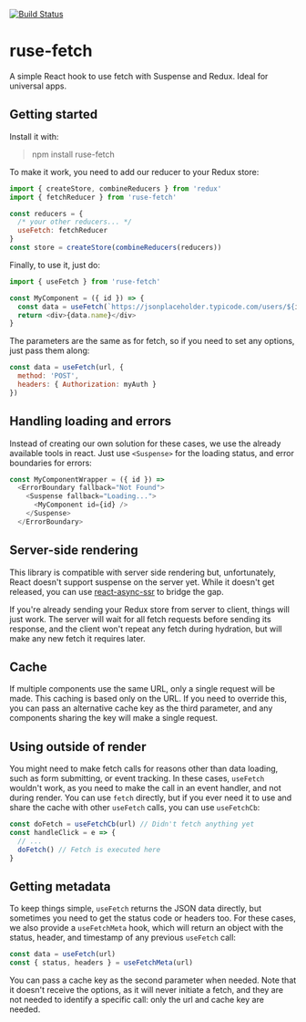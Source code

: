 [![Build Status](https://travis-ci.org/GlueDigital/ruse-fetch.svg?branch=master)](https://travis-ci.org/GlueDigital/ruse-fetch)

# ruse-fetch

A simple React hook to use fetch with Suspense and Redux. Ideal for universal apps.

## Getting started

Install it with:

> npm install ruse-fetch

To make it work, you need to add our reducer to your Redux store:

```js
import { createStore, combineReducers } from 'redux'
import { fetchReducer } from 'ruse-fetch'

const reducers = {
  /* your other reducers... */
  useFetch: fetchReducer
}
const store = createStore(combineReducers(reducers))
```

Finally, to use it, just do:

```js
import { useFetch } from 'ruse-fetch'

const MyComponent = ({ id }) => {
  const data = useFetch(`https://jsonplaceholder.typicode.com/users/${id}`)
  return <div>{data.name}</div>
}
```

The parameters are the same as for fetch, so if you need to set any options, just pass them along:

```js
const data = useFetch(url, {
  method: 'POST',
  headers: { Authorization: myAuth }
})
```

## Handling loading and errors

Instead of creating our own solution for these cases, we use the already available tools in react.
Just use `<Suspense>` for the loading status, and error boundaries for errors:

```js
const MyComponentWrapper = ({ id }) =>
  <ErrorBoundary fallback="Not Found">
    <Suspense fallback="Loading...">
      <MyComponent id={id} />
    </Suspense>
  </ErrorBoundary>
```

## Server-side rendering

This library is compatible with server side rendering but, unfortunately, React doesn't support suspense on the server yet.
While it doesn't get released, you can use [react-async-ssr](https://www.npmjs.com/package/react-async-ssr) to bridge the gap.

If you're already sending your Redux store from server to client, things will just work. The server will wait for all fetch requests before sending its response, and the client won't repeat any fetch during hydration, but will make any new fetch it requires later.

## Cache

If multiple components use the same URL, only a single request will be made.
This caching is based only on the URL. If you need to override this, you can pass an alternative cache key as the third parameter, and any components sharing the key will make a single request.

## Using outside of render

You might need to make fetch calls for reasons other than data loading, such as form submitting, or event tracking. In these cases, `useFetch` wouldn't work, as you need to make the call in an event handler, and not during render. You can use `fetch` directly, but if you ever need it to use and share the cache with other `useFetch` calls, you can use `useFetchCb`:

```js
const doFetch = useFetchCb(url) // Didn't fetch anything yet
const handleClick = e => {
  // ...
  doFetch() // Fetch is executed here
}
```

## Getting metadata

To keep things simple, `useFetch` returns the JSON data directly, but sometimes you need to get the status code or headers too. For these cases, we also provide a `useFetchMeta` hook, which will return an object with the status, header, and timestamp of any previous `useFetch` call:

```js
const data = useFetch(url)
const { status, headers } = useFetchMeta(url)
```

You can pass a cache key as the second parameter when needed. Note that it doesn't receive the options, as it will never initiate a fetch, and they are not needed to identify a specific call: only the url and cache key are needed.
